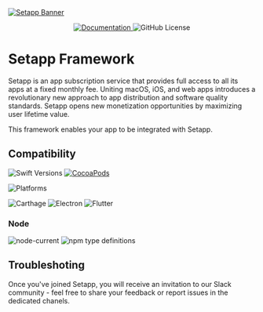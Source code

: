 <a href="https://setapp.com/developers">
   <picture>
      <img alt="Setapp Banner" src="https://github.com/MacPaw/setapp-ios/assets/6452801/f02bb864-de9e-41ca-be6a-dd81538eb3a5">
   </picture>
</a>

<p align="center">
   <a href="https://docs.setapp.com">
        <img alt="Documentation" src="http://img.shields.io/badge/read_the-docs-2196f3.svg">
    </a>
   <img alt="GitHub License" src="https://img.shields.io/github/license/MacPaw/Setapp-framework">
</p>

# Setapp Framework

Setapp is an app subscription service that provides full access to all its apps at a fixed monthly fee. Uniting macOS, iOS, and web apps introduces a revolutionary new approach to app distribution and software quality standards. Setapp opens new monetization opportunities by maximizing user lifetime value.

This framework enables your app to be integrated with Setapp.

## Compatibility
![Swift Versions](https://img.shields.io/badge/Swift-5.0-blue)
[![CocoaPods](http://img.shields.io/cocoapods/v/Setapp.svg)](http://cocoapods.org/?q=Setapp)

![Platforms](https://img.shields.io/badge/Platforms-iOS_%7C_macOS-blue)

![Carthage](https://img.shields.io/badge/Carthage-compatible-green)
![Electron](https://img.shields.io/badge/Electron-compatible-green)
![Flutter](https://img.shields.io/badge/Flutter-compatible-green)

### Node
![node-current](https://img.shields.io/node/v/%40setapp%2Fframework-wrapper?logo=npm)
![npm type definitions](https://img.shields.io/npm/types/%40setapp%2Fframework-wrapper?logo=npm)

## Troubleshoting

Once you've joined Setapp, you will receive an invitation to our Slack community - feel free to share your feedback or report issues in the dedicated chanels.
